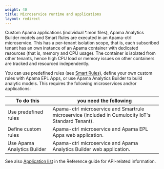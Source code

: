 ```yaml
---
weight: 40
title: Microservice runtime and applications
layout: redirect
---
```

Custom Apama applications (individual \*.mon files), Apama Analytics Builder models and Smart Rules are executed in an Apama-ctrl microservice. This has a per-tenant isolation scope, that is, each subscribed tenant has an own instance of an Apama container with dedicated resources (that is, memory and CPU usage). The container is isolated from other tenants, hence high CPU load or memory issues on other containers are tracked and resourced independently.

You can use predefined rules (see [Smart Rules](/guides/users-guide/cockpit/#smart-rules)), define your own custom rules with Apama EPL Apps, or use Apama Analytics Builder to build analytic models. This requires the following microservices and/or applications:

| To do this                  | you need the following                                       |
| --------------------------- | ------------------------------------------------------------ |
| Use predefined rules        | Apama-ctrl microservice and Smartrule microservice (included in Cumulocity IoT's Standard Tenant). |
| Define custom rules         | Apama-ctrl microservice and Apama EPL Apps web application.  |
| Use Apama Analytics Builder | Apama-ctrl microservice and Apama Analytics Builder web application. |

See also [Application list](/guides/reference/applications/#application-names) in the Reference guide for API-related information.